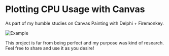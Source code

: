 # Plotting CPU Usage with Canvas
As part of my humble studies on Canvas Painting with Delphi + Firemonkey.

![Example](example.gif)

This project is far from being perfect and my purpose was kind of research. Feel free to share and use it as you desire!

